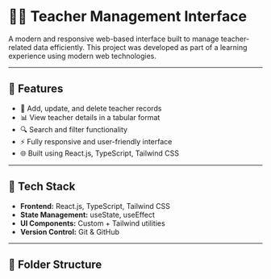 # 👩‍🏫 Teacher Management Interface

A modern and responsive web-based interface built to manage teacher-related data efficiently. This project was developed as part of a learning experience using modern web technologies.

---

## 📌 Features

- 📝 Add, update, and delete teacher records
- 📊 View teacher details in a tabular format
- 🔍 Search and filter functionality
- ⚡ Fully responsive and user-friendly interface
- 🌐 Built using React.js, TypeScript, Tailwind CSS

---

## 🚀 Tech Stack

- **Frontend:** React.js, TypeScript, Tailwind CSS
- **State Management:** useState, useEffect
- **UI Components:** Custom + Tailwind utilities
- **Version Control:** Git & GitHub

---

## 📂 Folder Structure

